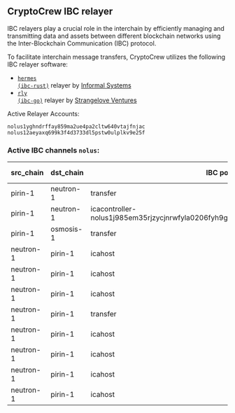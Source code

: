 ## CryptoCrew IBC relayer
IBC relayers play a crucial role in the interchain by efficiently managing and transmitting data and assets between different blockchain networks using the Inter-Blockchain Communication (IBC) protocol.

To facilitate interchain message transfers, CryptoCrew utilizes the following IBC relayer software: 
- <a href="https://github.com/informalsystems/hermes"><code>hermes (ibc-rust)</code></a> relayer by [Informal Systems](https://github.com/informalsystems)
- <a href="https://github.com/cosmos/relayer"><code>rly (ibc-go)</code></a> relayer by [Strangelove Ventures](https://github.com/strangelove-ventures)

Active Relayer Accounts:
```
nolus1yghndrffay859ma2ue4pa2cltw640vtajfnjac
nolus12aeyaxq699k3f4d3733dl5pstw0ulplkv9e25f
```

### Active IBC channels `nolus`:
| src_chain | dst_chain | IBC port | IBC channel |
| --------------- | --------------- | ------------ | ------------------- |
| pirin-1 | neutron-1 | transfer | channel-3839 |
| pirin-1 | neutron-1 | icacontroller-nolus1j985em35rjzycjnrwfyla0206fyh9g9z6lkpnhrmkxgrm0u59d6q0ngrvu.0 | channel-7747 |
| pirin-1 | osmosis-1 | transfer | channel-0 |
| neutron-1 | pirin-1 | icahost | channel-1766 |
| neutron-1 | pirin-1 | icahost | channel-2436 |
| neutron-1 | pirin-1 | icahost | channel-4065 |
| neutron-1 | pirin-1 | transfer | channel-44 |
| neutron-1 | pirin-1 | icahost | channel-4433 |
| neutron-1 | pirin-1 | icahost | channel-4512 |
| neutron-1 | pirin-1 | icahost | channel-4588 |
| neutron-1 | pirin-1 | icahost | channel-644 |
